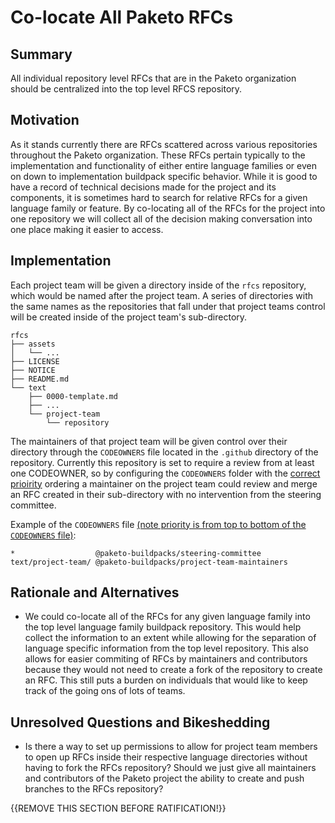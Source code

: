 # Co-locate All Paketo RFCs

## Summary

All individual repository level RFCs that are in the Paketo organization should
be centralized into the top level RFCS repository.

## Motivation

As it stands currently there are RFCs scattered across various repositories
throughout the Paketo organization. These RFCs pertain typically to the
implementation and functionality of either entire language families or even on
down to implementation buildpack specific behavior. While it is good to have a
record of technical decisions made for the project and its components, it is
sometimes hard to search for relative RFCs for a given language family or
feature. By co-locating all of the RFCs for the project into one repository we
will collect all of the decision making conversation into one place making it
easier to access.

## Implementation

Each project team will be given a directory inside of the `rfcs` repository,
which would be named after the project team. A series of directories with the
same names as the repositories that fall under that project teams control will
be created inside of the project team's sub-directory.
```
rfcs
├── assets
│   └── ...
├── LICENSE
├── NOTICE
├── README.md
└── text
    ├── 0000-template.md
    ├── ...
    └── project-team
        └── repository
```
The maintainers of that project team will be given control over their directory
through the `CODEOWNERS` file located in the `.github` directory of the
repository. Currently this repository is set to require a review from at least
one CODEOWNER, so by configuring the `CODEOWNERS` folder with the [correct prioirity](https://docs.github.com/en/github/creating-cloning-and-archiving-repositories/about-code-owners#example-of-a-codeowners-file)
ordering a maintainer on the project team could review and merge an RFC created
in their sub-directory with no intervention from the steering committee.

Example of the `CODEOWNERS` file [(note priority is from top to bottom of the `CODEOWNERS` file)](https://docs.github.com/en/github/creating-cloning-and-archiving-repositories/about-code-owners#example-of-a-codeowners-file):
```
*                  @paketo-buildpacks/steering-committee
text/project-team/ @paketo-buildpacks/project-team-maintainers
```


## Rationale and Alternatives

- We could co-locate all of the RFCs for any given language family into the top
  level language family buildpack repository. This would help collect the
  information to an extent while allowing for the separation of language
  specific information from the top level repository. This also allows for
  easier commiting of RFCs by maintainers and contributors because they would
  not need to create a fork of the repository to create an RFC. This still puts
  a burden on individuals that would like to keep track of the going ons of
  lots of teams.

## Unresolved Questions and Bikeshedding

- Is there a way to set up permissions to allow for project team members to
  open up RFCs inside their respective language directories without having to
  fork the RFCs repository? Should we just give all maintainers and
  contributors of the Paketo project the ability to create and push branches to
  the RFCs repository?

{{REMOVE THIS SECTION BEFORE RATIFICATION!}}
